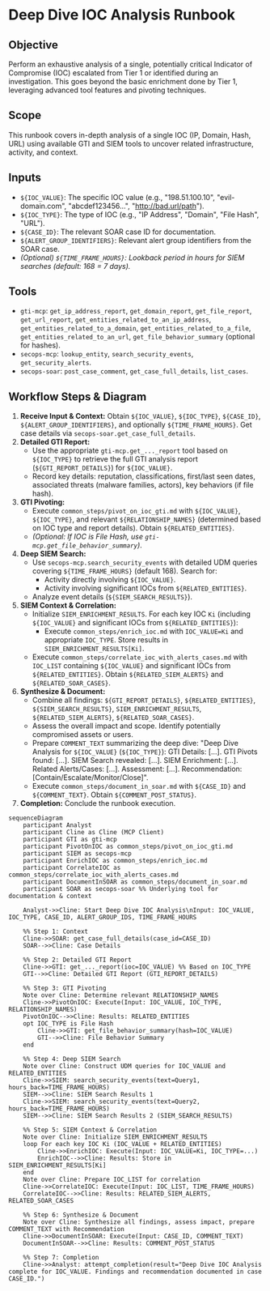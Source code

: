 # Deep Dive IOC Analysis Runbook

## Objective

Perform an exhaustive analysis of a single, potentially critical Indicator of Compromise (IOC) escalated from Tier 1 or identified during an investigation. This goes beyond the basic enrichment done by Tier 1, leveraging advanced tool features and pivoting techniques.

## Scope

This runbook covers in-depth analysis of a single IOC (IP, Domain, Hash, URL) using available GTI and SIEM tools to uncover related infrastructure, activity, and context.

## Inputs

*   `${IOC_VALUE}`: The specific IOC value (e.g., "198.51.100.10", "evil-domain.com", "abcdef123456...", "http://bad.url/path").
*   `${IOC_TYPE}`: The type of IOC (e.g., "IP Address", "Domain", "File Hash", "URL").
*   `${CASE_ID}`: The relevant SOAR case ID for documentation.
*   `${ALERT_GROUP_IDENTIFIERS}`: Relevant alert group identifiers from the SOAR case.
*   *(Optional) `${TIME_FRAME_HOURS}`: Lookback period in hours for SIEM searches (default: 168 = 7 days).*

## Tools

*   `gti-mcp`: `get_ip_address_report`, `get_domain_report`, `get_file_report`, `get_url_report`, `get_entities_related_to_an_ip_address`, `get_entities_related_to_a_domain`, `get_entities_related_to_a_file`, `get_entities_related_to_an_url`, `get_file_behavior_summary` (optional for hashes).
*   `secops-mcp`: `lookup_entity`, `search_security_events`, `get_security_alerts`.
*   `secops-soar`: `post_case_comment`, `get_case_full_details`, `list_cases`.

## Workflow Steps & Diagram

1.  **Receive Input & Context:** Obtain `${IOC_VALUE}`, `${IOC_TYPE}`, `${CASE_ID}`, `${ALERT_GROUP_IDENTIFIERS}`, and optionally `${TIME_FRAME_HOURS}`. Get case details via `secops-soar.get_case_full_details`.
2.  **Detailed GTI Report:**
    *   Use the appropriate `gti-mcp.get_..._report` tool based on `${IOC_TYPE}` to retrieve the full GTI analysis report (`${GTI_REPORT_DETAILS}`) for `${IOC_VALUE}`.
    *   Record key details: reputation, classifications, first/last seen dates, associated threats (malware families, actors), key behaviors (if file hash).
3.  **GTI Pivoting:**
    *   Execute `common_steps/pivot_on_ioc_gti.md` with `${IOC_VALUE}`, `${IOC_TYPE}`, and relevant `${RELATIONSHIP_NAMES}` (determined based on IOC type and report details). Obtain `${RELATED_ENTITIES}`.
    *   *(Optional: If IOC is File Hash, use `gti-mcp.get_file_behavior_summary`)*.
4.  **Deep SIEM Search:**
    *   Use `secops-mcp.search_security_events` with detailed UDM queries covering `${TIME_FRAME_HOURS}` (default 168). Search for:
        *   Activity directly involving `${IOC_VALUE}`.
        *   Activity involving significant IOCs from `${RELATED_ENTITIES}`.
    *   Analyze event details (`${SIEM_SEARCH_RESULTS}`).
5.  **SIEM Context & Correlation:**
    *   Initialize `SIEM_ENRICHMENT_RESULTS`. For each key IOC `Ki` (including `${IOC_VALUE}` and significant IOCs from `${RELATED_ENTITIES}`):
        *   Execute `common_steps/enrich_ioc.md` with `IOC_VALUE=Ki` and appropriate `IOC_TYPE`. Store results in `SIEM_ENRICHMENT_RESULTS[Ki]`.
    *   Execute `common_steps/correlate_ioc_with_alerts_cases.md` with `IOC_LIST` containing `${IOC_VALUE}` and significant IOCs from `${RELATED_ENTITIES}`. Obtain `${RELATED_SIEM_ALERTS}` and `${RELATED_SOAR_CASES}`.
6.  **Synthesize & Document:**
    *   Combine all findings: `${GTI_REPORT_DETAILS}`, `${RELATED_ENTITIES}`, `${SIEM_SEARCH_RESULTS}`, `SIEM_ENRICHMENT_RESULTS`, `${RELATED_SIEM_ALERTS}`, `${RELATED_SOAR_CASES}`.
    *   Assess the overall impact and scope. Identify potentially compromised assets or users.
    *   Prepare `COMMENT_TEXT` summarizing the deep dive: "Deep Dive Analysis for `${IOC_VALUE}` (`${IOC_TYPE}`): GTI Details: [...]. GTI Pivots found: [...]. SIEM Search revealed: [...]. SIEM Enrichment: [...]. Related Alerts/Cases: [...]. Assessment: [...]. Recommendation: [Contain/Escalate/Monitor/Close]".
    *   Execute `common_steps/document_in_soar.md` with `${CASE_ID}` and `${COMMENT_TEXT}`. Obtain `${COMMENT_POST_STATUS}`.
7.  **Completion:** Conclude the runbook execution.

```{mermaid}
sequenceDiagram
    participant Analyst
    participant Cline as Cline (MCP Client)
    participant GTI as gti-mcp
    participant PivotOnIOC as common_steps/pivot_on_ioc_gti.md
    participant SIEM as secops-mcp
    participant EnrichIOC as common_steps/enrich_ioc.md
    participant CorrelateIOC as common_steps/correlate_ioc_with_alerts_cases.md
    participant DocumentInSOAR as common_steps/document_in_soar.md
    participant SOAR as secops-soar %% Underlying tool for documentation & context

    Analyst->>Cline: Start Deep Dive IOC Analysis\nInput: IOC_VALUE, IOC_TYPE, CASE_ID, ALERT_GROUP_IDS, TIME_FRAME_HOURS

    %% Step 1: Context
    Cline->>SOAR: get_case_full_details(case_id=CASE_ID)
    SOAR-->>Cline: Case Details

    %% Step 2: Detailed GTI Report
    Cline->>GTI: get_..._report(ioc=IOC_VALUE) %% Based on IOC_TYPE
    GTI-->>Cline: Detailed GTI Report (GTI_REPORT_DETAILS)

    %% Step 3: GTI Pivoting
    Note over Cline: Determine relevant RELATIONSHIP_NAMES
    Cline->>PivotOnIOC: Execute(Input: IOC_VALUE, IOC_TYPE, RELATIONSHIP_NAMES)
    PivotOnIOC-->>Cline: Results: RELATED_ENTITIES
    opt IOC_TYPE is File Hash
        Cline->>GTI: get_file_behavior_summary(hash=IOC_VALUE)
        GTI-->>Cline: File Behavior Summary
    end

    %% Step 4: Deep SIEM Search
    Note over Cline: Construct UDM queries for IOC_VALUE and RELATED_ENTITIES
    Cline->>SIEM: search_security_events(text=Query1, hours_back=TIME_FRAME_HOURS)
    SIEM-->>Cline: SIEM Search Results 1
    Cline->>SIEM: search_security_events(text=Query2, hours_back=TIME_FRAME_HOURS)
    SIEM-->>Cline: SIEM Search Results 2 (SIEM_SEARCH_RESULTS)

    %% Step 5: SIEM Context & Correlation
    Note over Cline: Initialize SIEM_ENRICHMENT_RESULTS
    loop For each key IOC Ki (IOC_VALUE + RELATED_ENTITIES)
        Cline->>EnrichIOC: Execute(Input: IOC_VALUE=Ki, IOC_TYPE=...)
        EnrichIOC-->>Cline: Results: Store in SIEM_ENRICHMENT_RESULTS[Ki]
    end
    Note over Cline: Prepare IOC_LIST for correlation
    Cline->>CorrelateIOC: Execute(Input: IOC_LIST, TIME_FRAME_HOURS)
    CorrelateIOC-->>Cline: Results: RELATED_SIEM_ALERTS, RELATED_SOAR_CASES

    %% Step 6: Synthesize & Document
    Note over Cline: Synthesize all findings, assess impact, prepare COMMENT_TEXT with Recommendation
    Cline->>DocumentInSOAR: Execute(Input: CASE_ID, COMMENT_TEXT)
    DocumentInSOAR-->>Cline: Results: COMMENT_POST_STATUS

    %% Step 7: Completion
    Cline->>Analyst: attempt_completion(result="Deep Dive IOC Analysis complete for IOC_VALUE. Findings and recommendation documented in case CASE_ID.")

